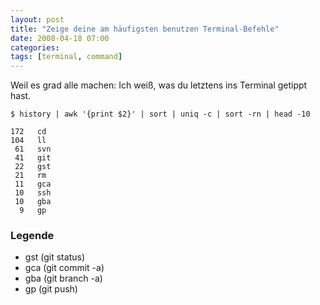 ```yaml
---
layout: post
title: "Zeige deine am häufigsten benutzen Terminal-Befehle"
date: 2008-04-18 07:00
categories:
tags: [terminal, command]
---
```


Weil es grad alle machen: Ich weiß, was du letztens ins Terminal getippt hast.

<!-- more -->

    $ history | awk '{print $2}' | sort | uniq -c | sort -rn | head -10

    172   cd
    104   ll
     61   svn
     41   git
     22   gst
     21   rm
     11   gca
     10   ssh
     10   gba
      9   gp

### Legende

* gst (git status)
* gca (git commit -a)
* gba (git branch -a)
* gp (git push)
